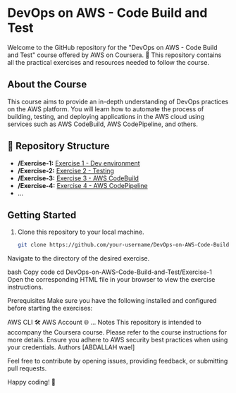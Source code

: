 # DevOps on AWS - Code Build and Test

Welcome to the GitHub repository for the "DevOps on AWS - Code Build and Test" course offered by AWS on Coursera. 🚀 This repository contains all the practical exercises and resources needed to follow the course.

 
 ## About the Course

This course aims to provide an in-depth understanding of DevOps practices on the AWS platform. You will learn how to automate the process of building, testing, and deploying applications in the AWS cloud using services such as AWS CodeBuild, AWS CodePipeline, and others.

## 📂 Repository Structure

- **/Exercise-1:** [Exercise 1 - Dev environment](Exercise%201_%20Dev%20environment.html)
- **/Exercise-2:** [Exercise 2 - Testing](Exercise%202_%20Testing.html)
- **/Exercise-3:** [Exercise 3 - AWS CodeBuild](Exercise%203_%20AWS%20CodeBuild.html)
- **/Exercise-4:** [Exercise 4 - AWS CodePipeline](Exercise%204_%20AWS%20CodePipeline.html)
- ...

## Getting Started

1. Clone this repository to your local machine.
   ```bash
   git clone https://github.com/your-username/DevOps-on-AWS-Code-Build-and-Test.git
Navigate to the directory of the desired exercise.

bash
Copy code
cd DevOps-on-AWS-Code-Build-and-Test/Exercise-1
Open the corresponding HTML file in your browser to view the exercise instructions.

Prerequisites
Make sure you have the following installed and configured before starting the exercises:

AWS CLI 🛠️
AWS Account 🌐
...
Notes
This repository is intended to accompany the Coursera course. Please refer to the course instructions for more details.
Ensure you adhere to AWS security best practices when using your credentials.
Authors
[ABDALLAH wael]

Feel free to contribute by opening issues, providing feedback, or submitting pull requests.

Happy coding! 🎉
